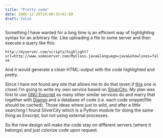 ```yaml
---
title: "Pretty code"
date: 2006-12-30T19:08:35+01:00
draft: false
---
```


Something I have wanted for a long time is an efficient way of highlighting syntax for an arbitrary file. Like uploading a file to some server and then execute a query like this:

`http://myserver.com/scripts/highlight?url=http://www.someserver.com/MyClass.java&language=java&showlines=false`

And it would generate a clean HTML-output with the code highlighted and pretty.

Since I have not found any site that allows me to do that (even if [this](http://www.sweetapp.com/cgi-bin/cgi-styler-form.py) one is close) I’m going to write my own service based on [SilverCity](http://silvercity.sourceforge.net/). My plan was first to use [GNU Enscript](http://www.codento.com/people/mtr/genscript/) as many other similar services do and marry that together with [Django](http://www.djangoproject.org/) and a database of code (i.e. each code snippet/file should be cached). Those ideas where just to wild, and after a little searching I found SilverCity which is a Python module for doing the same thing as Enscript, but not using external processes.

So the new design will make the code stay on different servers (where it belongs) and just colorize code upon request.